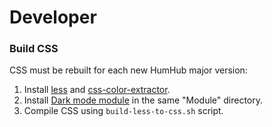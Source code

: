 # Developer

### Build CSS

CSS must be rebuilt for each new HumHub major version:
1. Install [less](https://lesscss.org/usage/#command-line-usage-installing) and [css-color-extractor](https://github.com/rsanchez/css-color-extractor#cli).
2. Install [Dark mode module](https://marketplace.humhub.com/module/dark-mode/description) in the same "Module" directory.
3. Compile CSS using `build-less-to-css.sh` script.
